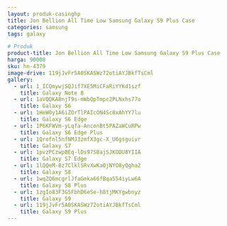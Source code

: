 ```yaml
---
layout: produk-casinghp
title: Jon Bellion All Time Low Samsung Galaxy S9 Plus Case
categories: samsung
tags: galaxy

# Produk
product-title: Jon Bellion All Time Low Samsung Galaxy S9 Plus Case
harga: 90000
sku: hn-4379
image-drive: 119jJvFr5A0SKASWz72otiAYJBkfTsCml
gallery:
  - url: 1_ICQmywjSQJif7XE5MiCFaRiYYKd1szf
    title: Galaxy Note 8
  - url: 1aVQQKA8njT9s-mWbQpTmpc2PLNxhs77o
    title: Galaxy S6
  - url: 1HeW0y1A6iZOrTlPAIcON4Sc0xAhYY7lu
    title: Galaxy S6 Edge
  - url: 1P6KFWVm-yLqfa-AnconBt5PAZaWCuRPw
    title: Galaxy S6 Edge Plus
  - url: 1Qrofnl5nfNMJ3zmfX3gc-X_U6gsguivr
    title: Galaxy S7
  - url: 1pvzPCzwpBEq-lDs97SBajSJKODU8YIIA
    title: Galaxy S7 Edge
  - url: 1lQQeM-8z7ClklSRvXwKa0jNYO8yQgha2
    title: Galaxy S8
  - url: 1wqZQ6mcgrlJfaGmka66fBqa554iyLw6A
    title: Galaxy S8 Plus
  - url: 1zgIo83F3G5FbhD6eSe-h8tjMKYgwbnyz
    title: Galaxy S9
  - url: 119jJvFr5A0SKASWz72otiAYJBkfTsCml
    title: Galaxy S9 Plus
---
```

